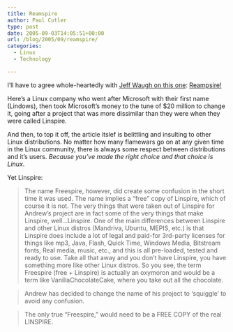 ```yaml
---
title: Reamspire
author: Paul Cutler
type: post
date: 2005-09-03T14:05:51+00:00
url: /blog/2005/09/reamspire/
categories:
  - Linux
  - Technology

---
```

I&#8217;ll have to agree whole-heartedly with [Jeff Waugh on this one][1]: [Reampsire!][2]

Here&#8217;s a Linux company who went after Microsoft with their first name (Lindows), then took Microsoft&#8217;s money to the tune of $20 million to change it, going after a project that was more dissimilar than they were when they were called Linspire.

And then, to top it off, the article itslef is belittling and insulting to other Linux distributions. No matter how many flamewars go on at any given time in the Linux community, there is always some respect between distributions and it&#8217;s users. _Because you&#8217;ve made the right choice and that choice is Linux_.

Yet Linspire:

> The name Freespire, however, did create some confusion in the short time it was used. The name implies a &#8220;free&#8221; copy of Linspire, which of course it is not. The very things that were taken out of Linspire for Andrew&#8217;s project are in fact some of the very things that make Linspire, well&#8230;Linspire. One of the main differences between Linspire and other Linux distros (Mandriva, Ubuntu, MEPIS, etc.) is that Linspire does include a lot of legal and paid-for 3rd-party licenses for things like mp3, Java, Flash, Quick Time, Windows Media, Bitstream fonts, Real media, music, etc., and this is all pre-loaded, tested and ready to use. Take all that away and you don&#8217;t have Linspire, you have something more like other Linux distros. So you see, the term Freespire (free + Linspire) is actually an oxymoron and would be a term like VanillaChocolateCake, where you take out all the chocolate.
  
> Andrew has decided to change the name of his project to &#8216;squiggle&#8217; to avoid any confusion.

> The only true &#8220;Freespire,&#8221; would need to be a FREE COPY of the real LINSPIRE.

 [1]: http://www.gnome.org/~jdub/blog/issues/desktop/1125704055
 [2]: http://info.linspire.com/freespire/index.html